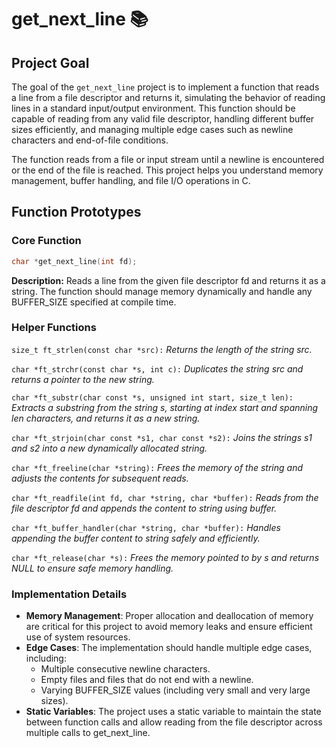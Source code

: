 # get_next_line 📚

## Project Goal

The goal of the `get_next_line` project is to implement a function that reads a line from a file descriptor and returns it, simulating the behavior of reading lines in a standard input/output environment. This function should be capable of reading from any valid file descriptor, handling different buffer sizes efficiently, and managing multiple edge cases such as newline characters and end-of-file conditions.

The function reads from a file or input stream until a newline is encountered or the end of the file is reached. This project helps you understand memory management, buffer handling, and file I/O operations in C.

## Function Prototypes

### Core Function

```c
char *get_next_line(int fd);
```

**Description:** Reads a line from the given file descriptor fd and returns it as a string. The function should manage memory dynamically and handle any BUFFER_SIZE specified at compile time.

### Helper Functions

`size_t ft_strlen(const char *src):` _Returns the length of the string src._

`char *ft_strchr(const char *s, int c):` _Duplicates the string src and returns a pointer to the new string._

`char *ft_substr(char const *s, unsigned int start, size_t len):` _Extracts a substring from the string s, starting at index start and spanning len characters, and returns it as a new string._

`char *ft_strjoin(char const *s1, char const *s2):` _Joins the strings s1 and s2 into a new dynamically allocated string._

`char *ft_freeline(char *string):` _Frees the memory of the string and adjusts the contents for subsequent reads._

`char *ft_readfile(int fd, char *string, char *buffer):` _Reads from the file descriptor fd and appends the content to string using buffer._

`char *ft_buffer_handler(char *string, char *buffer):` _Handles appending the buffer content to string safely and efficiently._

`char *ft_release(char *s):` _Frees the memory pointed to by s and returns NULL to ensure safe memory handling._

### Implementation Details

- **Memory Management**: Proper allocation and deallocation of memory are critical for this project to avoid memory leaks and ensure efficient use of system resources.
- **Edge Cases**: The implementation should handle multiple edge cases, including:
  - Multiple consecutive newline characters.
  - Empty files and files that do not end with a newline.
  - Varying BUFFER_SIZE values (including very small and very large sizes).
- **Static Variables**: The project uses a static variable to maintain the state between function calls and allow reading from the file descriptor across multiple calls to get_next_line.
